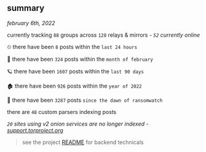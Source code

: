 
## summary
_february 6th, 2022_

currently tracking `88` groups across `128` relays & mirrors - _`52` currently online_

⏲ there have been `8` posts within the `last 24 hours`

🦈 there have been `324` posts within the `month of february`

🪐 there have been `1607` posts within the `last 90 days`

🏚 there have been `926` posts within the `year of 2022`

🦕 there have been `3287` posts `since the dawn of ransomwatch`

there are `48` custom parsers indexing posts

_`20` sites using v2 onion services are no longer indexed - [support.torproject.org](https://support.torproject.org/onionservices/v2-deprecation/)_

> see the project [README](https://github.com/thetanz/ransomwatch#ransomwatch--) for backend technicals
